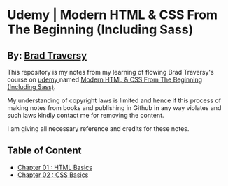 # Udemy |  Modern HTML & CSS From The Beginning (Including Sass) #
## By: [Brad Traversy](https://www.traversymedia.com/) ##

This repository is my notes from my learning of flowing Brad Traversy's course on [udemy ](https://www.udemy.com/) named [Modern HTML & CSS From The Beginning (Including Sass)](https://www.udemy.com/course/modern-html-css-from-the-beginning/).

My understanding of copyright laws is limited and hence if this process of making notes from books and publishing in Github in any way violates and such laws kindly contact me for removing the content.

I am giving all necessary reference and credits for these notes.

## Table of Content ##

* [Chapter 01 : HTML Basics](DOCS/Section_02/ReadMe.md)
* [Chapter 02 : CSS Basics](DOCS/Section_03/ReadMe.md)
